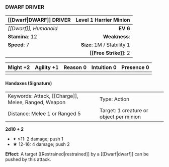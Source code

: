 ### DWARF DRIVER

| [[Dwarf\|DWARF]] DRIVER | **Level 1 Harrier Minion** |
| :---------------------- | -------------------------: |
| *[[Dwarf]], Humanoid*   |                   **EV 6** |
| **Stamina**: 12         |              **Weakness**: |
| **Speed**: 7            | **Size**: 1M / Stability 1 |
|                         |     **[[Free Strike]]**: 2 |

| **Might** +2 | **Agility** +1 | **Reason** 0 | **Intuition** 0 | **Presence** 0 |
| ------------ | -------------- | ------------ | --------------- | -------------- |
|              |                |              |                 |                |

#### Handaxes (Signature)

|                                                     |                                         |
| :-------------------------------------------------- | :-------------------------------------- |
| Keywords: Attack, [[Charge]], Melee, Ranged, Weapon | Type: Action                            |
| Distance: Melee 1 or Ranged 5                       | Target: 1 creature or object per minion |

**2d10 + 2**

- ✦ ≤11: 2 damage; push 1
- ★ 12-16: 4 damage; push 2

**Effect:** A target [[Restrained|restrained]] by a [[Dwarf|dwarf]] can be pushed by this attack.
